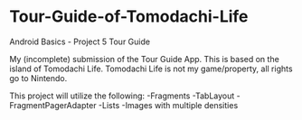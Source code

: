 # Tour-Guide-of-Tomodachi-Life
Android Basics - Project 5 Tour Guide

My (incomplete) submission of the Tour Guide App. This is based on the island of Tomodachi Life. Tomodachi Life is not my game/property, all rights go to Nintendo.

This project will utilize the following:
-Fragments
-TabLayout
-FragmentPagerAdapter
-Lists
-Images with multiple densities

